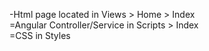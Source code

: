 -Html page located in  Views > Home > Index <br />
=Angular Controller/Service in Scripts > Index <br />
=CSS in Styles

